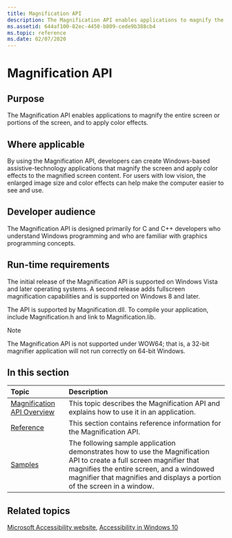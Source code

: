 ```yaml
---
title: Magnification API
description: The Magnification API enables applications to magnify the entire screen or portions of the screen, and to apply color effects.
ms.assetid: 644af100-82ec-4450-b809-cede9b388cb4
ms.topic: reference
ms.date: 02/07/2020
---
```


# Magnification API

## Purpose

The Magnification API enables applications to magnify the entire screen or portions of the screen, and to apply color effects.

## Where applicable

By using the Magnification API, developers can create Windows-based assistive-technology applications that magnify the screen and apply color effects to the magnified screen content. For users with low vision, the enlarged image size and color effects can help make the computer easier to see and use.

## Developer audience

The Magnification API is designed primarily for C and C++ developers who understand Windows programming and who are familiar with graphics programming concepts.

## Run-time requirements

The initial release of the Magnification API is supported on Windows Vista and later operating systems. A second release adds fullscreen magnification capabilities and is supported on Windows 8 and later.

The API is supported by Magnification.dll. To compile your application, include Magnification.h and link to Magnification.lib.

> [!Note]  
> The Magnification API is not supported under WOW64; that is, a 32-bit magnifier application will not run correctly on 64-bit Windows.

## In this section

| Topic | Description |
|:---|:---|
| [Magnification API Overview](magapi-intro.md)<br/> | This topic describes the Magnification API and explains how to use it in an application.<br/> |
| [Reference](entry-magapi-ref.md)<br/>  | This section contains reference information for the Magnification API.<br/>|
| [Samples](magapi-samples-entry.md)<br/> | The following sample application demonstrates how to use the Magnification API to create a full screen magnifier that magnifies the entire screen, and a windowed magnifier that magnifies and displays a portion of the screen in a window.<br/> |

## Related topics

[Microsoft Accessibility website](https://www.microsoft.com/accessibility/), [Accessibility in Windows 10](/windows/apps/accessibility)
